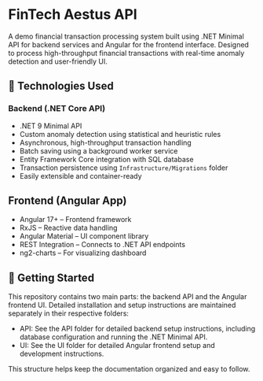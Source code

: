 # FinTech Aestus API
A demo financial transaction processing system built using .NET Minimal API for backend services and Angular for the frontend interface. Designed to process high-throughput financial transactions with real-time anomaly detection and user-friendly UI.

## 🔧 Technologies Used
### Backend (.NET Core API)
- .NET 9 Minimal API
- Custom anomaly detection using statistical and heuristic rules
- Asynchronous, high-throughput transaction handling
- Batch saving using a background worker service
- Entity Framework Core integration with SQL database
- Transaction persistence using `Infrastructure/Migrations` folder
- Easily extensible and container-ready


## Frontend (Angular App)
- Angular 17+ – Frontend framework
- RxJS – Reactive data handling
- Angular Material – UI component library
- REST Integration – Connects to .NET API endpoints
- ng2-charts – For visualizing dashboard



## 🚀 Getting Started

This repository contains two main parts: the backend API and the Angular frontend UI. Detailed installation and setup instructions are maintained separately in their respective folders:

- API: See the API folder for detailed backend setup instructions, including database configuration and running the .NET Minimal API.
- UI: See the UI folder for detailed Angular frontend setup and development instructions.

This structure helps keep the documentation organized and easy to follow. 

